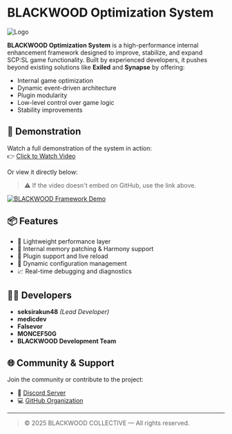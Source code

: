 # BLACKWOOD Optimization System

![Logo](https://avatars.githubusercontent.com/u/209184629?s=200&v=4)

**BLACKWOOD Optimization System** is a high-performance internal enhancement framework designed to improve, stabilize, and expand SCP:SL game functionality. Built by experienced developers, it pushes beyond existing solutions like **Exiled** and **Synapse** by offering:

- Internal game optimization
- Dynamic event-driven architecture
- Plugin modularity
- Low-level control over game logic
- Stability improvements

## 🎥 Demonstration

Watch a full demonstration of the system in action:  
👉 [Click to Watch Video](https://streamable.com/fxnxnj)

Or view it directly below:

> ⚠️ If the video doesn't embed on GitHub, use the link above.

[![BLACKWOOD Framework Demo](https://streamable.com/fxnxnj)](https://streamable.com/fxnxnj)

## 📦 Features

- 🚀 Lightweight performance layer
- 🧠 Internal memory patching & Harmony support
- 🔌 Plugin support and live reload
- 🔧 Dynamic configuration management
- 📈 Real-time debugging and diagnostics

## 👨‍💻 Developers

- **seksirakun48** *(Lead Developer)*
- **medicdev**
-  **Falsevor**
- **MONCEF50G**
- **BLACKWOOD Development Team**

## 🌐 Community & Support

Join the community or contribute to the project:

- 💬 [Discord Server](https://discord.gg/chyUrsPYk9)
- 💻 [GitHub Organization](https://github.com/BLACKWOOD-COLLECTIVE-FW)

---

> © 2025 BLACKWOOD COLLECTIVE — All rights reserved.
